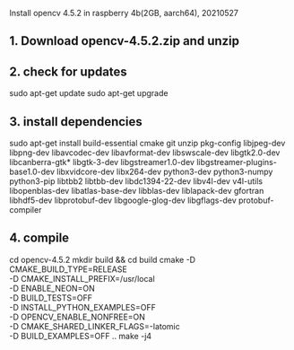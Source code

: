 Install opencv 4.5.2 in raspberry 4b(2GB, aarch64), 20210527

## 1. Download opencv-4.5.2.zip and unzip
## 2. check for updates
sudo apt-get update
sudo apt-get upgrade

## 3. install dependencies
sudo apt-get install build-essential cmake git unzip pkg-config libjpeg-dev libpng-dev libavcodec-dev libavformat-dev libswscale-dev libgtk2.0-dev libcanberra-gtk* libgtk-3-dev libgstreamer1.0-dev libgstreamer-plugins-base1.0-dev libxvidcore-dev libx264-dev python3-dev python3-numpy python3-pip libtbb2 libtbb-dev libdc1394-22-dev libv4l-dev v4l-utils libopenblas-dev libatlas-base-dev libblas-dev liblapack-dev gfortran libhdf5-dev libprotobuf-dev libgoogle-glog-dev libgflags-dev protobuf-compiler

## 4. compile
cd opencv-4.5.2
mkdir build && cd build
cmake -D CMAKE_BUILD_TYPE=RELEASE \
    -D CMAKE_INSTALL_PREFIX=/usr/local \
    -D ENABLE_NEON=ON \
    -D BUILD_TESTS=OFF \
    -D INSTALL_PYTHON_EXAMPLES=OFF \
    -D OPENCV_ENABLE_NONFREE=ON \
    -D CMAKE_SHARED_LINKER_FLAGS=-latomic \
    -D BUILD_EXAMPLES=OFF ..
make -j4